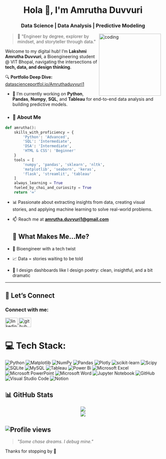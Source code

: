 <h1 align="center">Hola 👋, I'm Amrutha Duvvuri</h1>
<h3 align="center">Data Science | Data Analysis | Predictive Modeling</h3>

<img align="right" width="200" alt="coding" src="https://cdn.dribbble.com/users/2704414/screenshots/7466903/media/b08ab576316bd4582fef189f471cd9e5.gif">

> 🧠 "Engineer by degree, explorer by mindset, and storyteller through data."  

Welcome to my digital hub! I’m **Lakshmi Amrutha Duvvuri**, a Bioengineering student @ VIT Bhopal, navigating the intersections of **tech, data, and design thinking**.

 
🔍 **Portfolio Deep Dive:** [datascienceportfol.io/Amruthaduvvuri1](http://datascienceportfol.io/Amruthaduvvuri1)


- 🔭 I’m currently working on **Python**, **Pandas**, **Numpy**, **SQL**, and **Tableau** for end-to-end data analysis and building predictive models.
- ### 🧠 About Me

```python
def amrutha():
    skills_with_proficiency = {
        'Python': 'Advanced',
        'SQL': 'Intermediate',
        'DSA': 'Intermediate',
        'HTML & CSS': 'Beginner'
    }
    tools = [
        'numpy', 'pandas', 'sklearn', 'nltk',
        'matplotlib', 'seaborn', 'keras',
        'flask', 'streamlit', 'tableau'
    ]
    always_learning = True
    fueled_by_chai_and_curiosity = True
    return '∞'
```

- 📊 Passionate about extracting insights from data, creating visual stories, and applying machine learning to solve real-world problems.

- 📫 Reach me at **amrutha.duvvuri1@gmail.com**

  ## 🧠 What Makes Me…Me?

- 🧬 Bioengineer with a tech twist  
- 📈 Data = stories waiting to be told  
- 🎨 I design dashboards like I design poetry: clean, insightful, and a bit dramatic 

---

## 🤝 Let’s Connect

<h3 align="left">Connect with me:</h3>
<p align="left">
 
  <a href="https://www.linkedin.com/in/amrutha-duvvuri/" target="blank">
    <img align="center" src="https://raw.githubusercontent.com/rahuldkjain/github-profile-readme-generator/master/src/images/icons/Social/linked-in-alt.svg" alt="linkedin" height="30" width="40" />
  </a>

  <a href="https://github.com/amruthaduvvuri" target="blank">
    <img align="center" src="https://raw.githubusercontent.com/rahuldkjain/github-profile-readme-generator/master/src/images/icons/Social/github.svg" alt="github" height="30" width="40" />
  </a>
</p>


# 💻 Tech Stack:
![Python](https://img.shields.io/badge/python-3670A0?style=for-the-badge&logo=python&logoColor=ffdd54) ![Matplotlib](https://img.shields.io/badge/Matplotlib-%23ffffff.svg?style=for-the-badge&logo=Matplotlib&logoColor=black) ![NumPy](https://img.shields.io/badge/numpy-%23013243.svg?style=for-the-badge&logo=numpy&logoColor=white) ![Pandas](https://img.shields.io/badge/pandas-%23150458.svg?style=for-the-badge&logo=pandas&logoColor=white) ![Plotly](https://img.shields.io/badge/Plotly-%233F4F75.svg?style=for-the-badge&logo=plotly&logoColor=white) ![scikit-learn](https://img.shields.io/badge/scikit--learn-%23F7931E.svg?style=for-the-badge&logo=scikit-learn&logoColor=white) ![Scipy](https://img.shields.io/badge/SciPy-%230C55A5.svg?style=for-the-badge&logo=scipy&logoColor=%white) ![SQLite](https://img.shields.io/badge/sqlite-%2307405e.svg?style=for-the-badge&logo=sqlite&logoColor=white) ![MySQL](https://img.shields.io/badge/mysql-%2300000f.svg?style=for-the-badge&logo=mysql&logoColor=white)
![Tableau](https://img.shields.io/badge/tableau-6f1ab1?style=for-the-badge&logo=tableau&logoColor=white) ![Power Bi](https://img.shields.io/badge/power_bi-F2C811?style=for-the-badge&logo=powerbi&logoColor=black) ![Microsoft Excel](https://img.shields.io/badge/Microsoft_Excel-217346?style=for-the-badge&logo=microsoft-excel&logoColor=white) ![Microsoft PowerPoint](https://img.shields.io/badge/Microsoft_PowerPoint-B7472A?style=for-the-badge&logo=microsoft-powerpoint&logoColor=white) ![Microsoft Word](https://img.shields.io/badge/Microsoft_Word-2B579A?style=for-the-badge&logo=microsoft-word&logoColor=white) ![Jupyter Notebook](https://img.shields.io/badge/jupyter-%23FA0F00.svg?style=for-the-badge&logo=jupyter&logoColor=white) ![GitHub](https://img.shields.io/badge/GitHub-100000?style=for-the-badge&logo=github&logoColor=white) ![Visual Studio Code](https://img.shields.io/badge/Visual%20Studio%20Code-0078d7.svg?style=for-the-badge&logo=visual-studio-code&logoColor=white)
![Notion](https://img.shields.io/badge/Notion-%23000000.svg?style=for-the-badge&logo=notion&logoColor=white) 

## 📊 GitHub Stats

<p align="center">
  <img src="https://nirzak-streak-stats.vercel.app/?user=amruthaduvvuri&theme=tokyonight" />
  <br />
  <img src="https://github-readme-stats.vercel.app/api/top-langs/?username=amruthaduvvuri&layout=compact&theme=tokyonight" />
</p>

![Profile views](https://komarev.com/ghpvc/?username=amruthaduvvuri&label=Profile%20views&color=0e75b6&style=flat)
---

> _"Some chase dreams. I debug mine."_

Thanks for stopping by 💙
